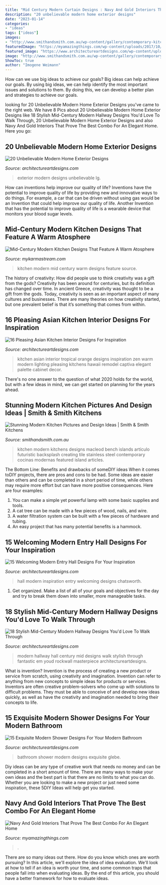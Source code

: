 ```yaml
---
title: "Mid Century Modern Curtain Designs : Navy And Gold Interiors That Prove The Best Combo For An Elegant Home"
description: "20 unbelievable modern home exterior designs"
date: "2023-01-14"
categories:
- "ideas"
tags: ["ideas"]
images:
- "http://www.smithandsmith.com.au/wp-content/gallery/contemporary-kitchen/modern_kitchen_macleod_stunning_09.jpg"
featuredImage: "https://myamazingthings.com/wp-content/uploads/2017/10/navy-gold-interior-4-.jpg"
featured_image: "https://www.architectureartdesigns.com/wp-content/uploads/2014/09/20-Unbelievable-Modern-Home-Exterior-Designs-6-630x840.jpg"
image: "http://www.smithandsmith.com.au/wp-content/gallery/contemporary-kitchen/modern_kitchen_macleod_stunning_09.jpg"
ShowToc: true
author: "Imogene Weimann"
---
```



How can we use big ideas to achieve our goals?
Big ideas can help achieve our goals. By using big ideas, we can help identify the most important issues and solutions to them. By doing this, we can develop a better plan and strategies to achieve our goals.

	

		
looking for 20 Unbelievable Modern Home Exterior Designs you've came to the right web. We have 8 Pics about 20 Unbelievable Modern Home Exterior Designs like 18 Stylish Mid-Century Modern Hallway Designs You&#039;d Love To Walk Through, 20 Unbelievable Modern Home Exterior Designs and also Navy And Gold Interiors That Prove The Best Combo For An Elegant Home. Here you go:
		
    
## 20 Unbelievable Modern Home Exterior Designs

<img loading=lazy src="https://www.architectureartdesigns.com/wp-content/uploads/2014/09/20-Unbelievable-Modern-Home-Exterior-Designs-6-630x840.jpg" onerror="this.onerror=null;this.src='https://tse3.mm.bing.net/th?id=OIP.gNppFOGx5dAYywD5VzHOJQHaJ4&amp;pid=15.1';" alt="20 Unbelievable Modern Home Exterior Designs">

_Source: architectureartdesigns.com_

>exterior modern designs unbelievable lg. 

	

How can inventions help improve our quality of life?
Inventions have the potential to improve quality of life by providing new and innovative ways to do things. For example, a car that can be driven without using gas would be an Invention that could help improve our quality of life. Another Invention that has the potential to improve quality of life is a wearable device that monitors your blood sugar levels.

    
## Mid-Century Modern Kitchen Designs That Feature A Warm Atosphere

<img loading=lazy src="https://mykarmastream.com/wp-content/uploads/2017/11/mid-century-modern-kitchen-1-.jpg" onerror="this.onerror=null;this.src='https://tse2.mm.bing.net/th?id=OIP.vVgLYl0bd4wKMAQ26S_pvQHaLK&amp;pid=15.1';" alt="Mid-Century Modern Kitchen Designs That Feature A Warm Atosphere">

_Source: mykarmastream.com_

>kitchen modern mid century warm designs feature source. 

	

The history of creativity: How did people use to think creativity was a gift from the gods?
Creativity has been around for centuries, but its definition has changed over time. In ancient Greece, creativity was thought to be a gift from the gods. Today, creativity is seen as an important aspect of many cultures and businesses. There are many theories on how creativity started, but one prevalent belief is that it’s something that comes from within.

    
## 16 Pleasing Asian Kitchen Interior Designs For Inspiration

<img loading=lazy src="https://www.architectureartdesigns.com/wp-content/uploads/2016/03/16-Pleasing-Asian-Kitchen-Interior-Designs-For-Inspiration-9.jpg" onerror="this.onerror=null;this.src='https://tse2.mm.bing.net/th?id=OIP.pr8nOT3NbAiCRQ0P82BudQHaEi&amp;pid=15.1';" alt="16 Pleasing Asian Kitchen Interior Designs For Inspiration">

_Source: architectureartdesigns.com_

>kitchen asian interior tropical orange designs inspiration zen warm modern lighting pleasing kitchens hawaii remodel captiva elegant palette cabinet decor. 

	

There's no one answer to the question of what 2020 holds for the world, but with a few ideas in mind, we can get started on planning for the years ahead. 

    
## Stunning Modern Kitchen Pictures And Design Ideas | Smith &amp; Smith Kitchens

<img loading=lazy src="http://www.smithandsmith.com.au/wp-content/gallery/contemporary-kitchen/modern_kitchen_macleod_stunning_09.jpg" onerror="this.onerror=null;this.src='https://tse1.mm.bing.net/th?id=OIP.b7JePs6MsFZ-MKYS8441oQHaE6&amp;pid=15.1';" alt="Stunning Modern Kitchen Pictures and Design Ideas | Smith &amp; Smith Kitchens">

_Source: smithandsmith.com.au_

>kitchen modern kitchens designs macleod bench islands artículo futuristic backsplash creating tile stainless steel contemporary cocinas modernas featured island articles. 

	

The Bottom Line: Benefits and drawbacks of someDIY ideas
When it comes toDIY projects, there are pros and cons to be had. Some ideas are easier than others and can be completed in a short period of time, while others may require more effort but can have more positive consequences. Here are four examples: 
1. You can make a simple yet powerful lamp with some basic supplies and tools.
2. A cat tree can be made with a few pieces of wood, nails, and wire.
3. A water filtration system can be built with a few pieces of hardware and tubing. 
4. An easy project that has many potential benefits is a hammock.

    
## 15 Welcoming Modern Entry Hall Designs For Your Inspiration

<img loading=lazy src="https://www.architectureartdesigns.com/wp-content/uploads/2014/09/15-Welcoming-Modern-Entry-Hall-Designs-For-Your-Inspiration-1-630x945.jpg" onerror="this.onerror=null;this.src='https://tse3.mm.bing.net/th?id=OIP.zjOboDm1Sxu-hc0b0BcgcQHaLH&amp;pid=15.1';" alt="15 Welcoming Modern Entry Hall Designs For Your Inspiration">

_Source: architectureartdesigns.com_

>hall modern inspiration entry welcoming designs chatsworth. 

	

1. Get organized. Make a list of all of your goals and objectives for the day and try to break them down into smaller, more manageable tasks.

    
## 18 Stylish Mid-Century Modern Hallway Designs You&#039;d Love To Walk Through

<img loading=lazy src="https://www.architectureartdesigns.com/wp-content/uploads/2020/06/18-Stylish-Mid-Century-Modern-Hallway-Designs-Youd-Love-To-Walk-Through-8.jpg" onerror="this.onerror=null;this.src='https://tse3.mm.bing.net/th?id=OIP.Ykyygeo2clA37DYhexHNmAHaLH&amp;pid=15.1';" alt="18 Stylish Mid-Century Modern Hallway Designs You&#039;d Love To Walk Through">

_Source: architectureartdesigns.com_

>modern hallway hall century mid designs walk stylish through fantastic em youd rockwall masterpiece architectureartdesigns. 

	

What is invention?
Invention is the process of creating a new product or service from scratch, using creativity and imagination. Invention can refer to anything from new concepts to simple ideas for products or services. Inventors are often creative problem-solvers who come up with solutions to difficult problems. They must be able to conceive of and develop new ideas quickly, as well as have the creativity and imagination needed to bring their concepts to life.

    
## 15 Exquisite Modern Shower Designs For Your Modern Bathroom

<img loading=lazy src="https://www.architectureartdesigns.com/wp-content/uploads/2014/09/15-Exquisite-Modern-Shower-Designs-For-Your-Modern-Bathroom-11-630x766.jpg" onerror="this.onerror=null;this.src='https://tse4.mm.bing.net/th?id=OIP.NptcE_mBQ1MCiKqwqNMcnwHaJA&amp;pid=15.1';" alt="15 Exquisite Modern Shower Designs For Your Modern Bathroom">

_Source: architectureartdesigns.com_

>bathroom shower modern designs exquisite glebe. 

	

Diy ideas can be any type of creative work that needs no money and can be completed in a short amount of time. There are many ways to make your own ideas and the best part is that there are no limits to what you can do. Whether you are looking to make a new project or just need some inspiration, these 5DIY Ideas will help get you started.

    
## Navy And Gold Interiors That Prove The Best Combo For An Elegant Home

<img loading=lazy src="https://myamazingthings.com/wp-content/uploads/2017/10/navy-gold-interior-4-.jpg" onerror="this.onerror=null;this.src='https://tse1.mm.bing.net/th?id=OIP.rJGuB-pVyBLXTbwCS1XeggHaLG&amp;pid=15.1';" alt="Navy And Gold Interiors That Prove The Best Combo For An Elegant Home">

_Source: myamazingthings.com_

>. 

	

There are so many ideas out there. How do you know which ones are worth pursuing? In this article, we'll explore the idea of idea evaluation. We'll look at how to tell if an idea is worth your time, and some common traps that people fall into when evaluating ideas. By the end of this article, you should have a better framework for how to evaluate ideas.

